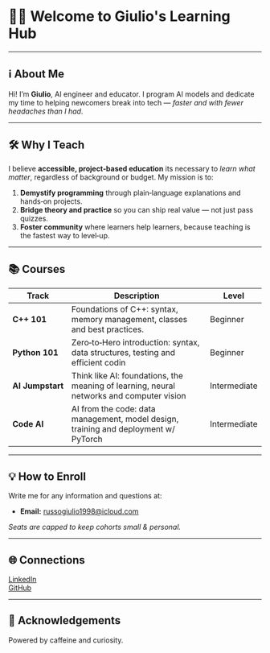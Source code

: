 # 👨‍💻 Welcome to **Giulio's Learning Hub**

---

## ℹ️ About Me

Hi! I’m **Giulio**, AI engineer and educator. I program AI models and dedicate my time to helping newcomers break into tech — *faster and with fewer headaches than I had*.

---

## 🛠️ Why I Teach

I believe **accessible, project‑based education** its necessary to *learn what matter*, regardless of background or budget. My mission is to:

1. **Demystify programming** through plain‑language explanations and hands‑on projects.
2. **Bridge theory and practice** so you can ship real value — not just pass quizzes.
3. **Foster community** where learners help learners, because teaching is the fastest way to level‑up.

---

## 📚 Courses

| Track            | Description                                                                                                        | Level        |
| ---------------- | ------------------------------------------------------------------------------------------------------------------ | ------------ |
| **C++ 101**      | Foundations of C++: syntax, memory management, classes and best practices.                                         | Beginner     |
| **Python 101**   | Zero‑to‑Hero introduction: syntax, data structures, testing and efficient codin                                    | Beginner     |
| **AI Jumpstart** | Think like AI: foundations, the meaning of learning, neural networks and computer vision                           | Intermediate |
| **Code AI**      | AI from the code: data management, model design, training and deployment w/ PyTorch                                | Intermediate |

---

## 💡 How to Enroll

Write me for any information and questions at:

* **Email:** [russogiulio1998@icloud.com](mailto:russogiulio1998@icloud.com)

*Seats are capped to keep cohorts small & personal.*

---

## 🌐 Connections

[LinkedIn](https://linkedin.com/in/russogiulio) <br>
[GitHub](https://github.com/GiulioRusso) <br>

---

## 🌟 Acknowledgements

Powered by caffeine and curiosity.

